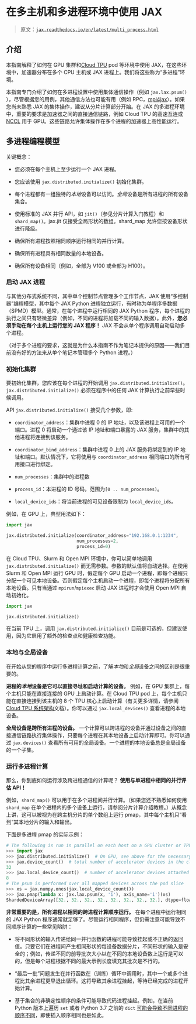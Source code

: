# 在多主机和多进程环境中使用 JAX

> 原文：[`jax.readthedocs.io/en/latest/multi_process.html`](https://jax.readthedocs.io/en/latest/multi_process.html)

## 介绍

本指南解释了如何在 GPU 集群和[Cloud TPU](https://cloud.google.com/tpu) pod 等环境中使用 JAX，在这些环境中，加速器分布在多个 CPU 主机或 JAX 进程上。我们将这些称为“多进程”环境。

本指南专门介绍了如何在多进程设置中使用集体通信操作（例如 `jax.lax.psum()` ），尽管根据您的用例，其他通信方法也可能有用（例如 RPC，[mpi4jax](https://github.com/mpi4jax/mpi4jax)）。如果您尚未熟悉 JAX 的集体操作，建议从分片计算部分开始。在 JAX 的多进程环境中，重要的要求是加速器之间的直接通信链路，例如 Cloud TPU 的高速互连或[NCCL](https://developer.nvidia.com/nccl) 用于 GPU。这些链路允许集体操作在多个进程的加速器上高性能运行。

## 多进程编程模型

关键概念：

+   您必须在每个主机上至少运行一个 JAX 进程。

+   您应该使用 `jax.distributed.initialize()` 初始化集群。

+   每个进程都有一组独特的*本地*设备可以访问。*全局*设备是所有进程的所有设备集合。

+   使用标准的 JAX 并行 API，如 `jit()`（参见分片计算入门教程）和 `shard_map()`。jax.jit 仅接受全局形状的数组。shard_map 允许您按设备形状进行降级。

+   确保所有进程按照相同顺序运行相同的并行计算。

+   确保所有进程具有相同数量的本地设备。

+   确保所有设备相同（例如，全部为 V100 或全部为 H100）。

### 启动 JAX 进程

与其他分布式系统不同，其中单个控制节点管理多个工作节点，JAX 使用“多控制器”编程模型，其中每个 JAX Python 进程独立运行，有时称为单程序多数据（SPMD）模型。通常，在每个进程中运行相同的 JAX Python 程序，每个进程的执行之间只有轻微差异（例如，不同的进程将加载不同的输入数据）。此外，**您必须手动在每个主机上运行您的 JAX 程序！** JAX 不会从单个程序调用自动启动多个进程。

（对于多个进程的要求，这就是为什么本指南不作为笔记本提供的原因——我们目前没有好的方法来从单个笔记本管理多个 Python 进程。）

### 初始化集群

要初始化集群，您应该在每个进程的开始调用 `jax.distributed.initialize()`。`jax.distributed.initialize()` 必须在程序中的任何 JAX 计算执行之前早些时候调用。

API `jax.distributed.initialize()` 接受几个参数，即:

+   `coordinator_address`：集群中进程 0 的 IP 地址，以及该进程上可用的一个端口。进程 0 将启动一个通过该 IP 地址和端口暴露的 JAX 服务，集群中的其他进程将连接到该服务。

+   `coordinator_bind_address`：集群中进程 0 上的 JAX 服务将绑定到的 IP 地址和端口。默认情况下，它将使用与 `coordinator_address` 相同端口的所有可用接口进行绑定。

+   `num_processes`：集群中的进程数

+   `process_id`：本进程的 ID 号码，范围为`[0 .. num_processes)`。

+   `local_device_ids`：将当前进程的可见设备限制为 `local_device_ids`。

例如，在 GPU 上，典型用法如下：

```py
import jax

jax.distributed.initialize(coordinator_address="192.168.0.1:1234",
                           num_processes=2,
                           process_id=0) 
```

在 Cloud TPU、Slurm 和 Open MPI 环境中，你可以简单地调用 `jax.distributed.initialize()` 而无需参数。参数的默认值将自动选择。在使用 Slurm 和 Open MPI 运行 GPU 时，假定每个 GPU 启动一个进程，即每个进程只分配一个可见本地设备。否则假定每个主机启动一个进程，即每个进程将分配所有本地设备。只有当通过 `mpirun`/`mpiexec` 启动 JAX 进程时才会使用 Open MPI 自动初始化。

```py
import jax

jax.distributed.initialize() 
```

在当前 TPU 上，调用 `jax.distributed.initialize()` 目前是可选的，但建议使用，因为它启用了额外的检查点和健康检查功能。

### 本地与全局设备

在开始从您的程序中运行多进程计算之前，了解*本地*和*全局*设备之间的区别是很重要的。

**进程的*本地*设备是它可以直接寻址和启动计算的设备。** 例如，在 GPU 集群上，每个主机只能在直接连接的 GPU 上启动计算。在 Cloud TPU pod 上，每个主机只能在直接连接到该主机的 8 个 TPU 核心上启动计算（有关更多详情，请参阅[Cloud TPU 系统架构](https://cloud.google.com/tpu/docs/system-architecture)文档）。你可以通过 `jax.local_devices()` 查看进程的本地设备。

**全局设备是跨所有进程的设备。** 一个计算可以跨进程的设备并通过设备之间的直接通信链路执行集体操作，只要每个进程在其本地设备上启动计算即可。你可以通过 `jax.devices()` 查看所有可用的全局设备。一个进程的本地设备总是全局设备的一个子集。

### 运行多进程计算

那么，你到底如何运行涉及跨进程通信的计算呢？ **使用与单进程中相同的并行评估 API！**

例如，`shard_map()` 可以用于在多个进程间并行计算。（如果您还不熟悉如何使用 `shard_map` 在单个进程内的多个设备上运行，请参阅分片计算介绍教程。）从概念上讲，这可以被视为在跨主机分片的单个数组上运行 pmap，其中每个主机只“看到”其本地分片的输入和输出。

下面是多进程 pmap 的实际示例：

```py
# The following is run in parallel on each host on a GPU cluster or TPU pod slice.
>>> import jax
>>> jax.distributed.initialize()  # On GPU, see above for the necessary arguments.
>>> jax.device_count()  # total number of accelerator devices in the cluster
32
>>> jax.local_device_count()  # number of accelerator devices attached to this host
8
# The psum is performed over all mapped devices across the pod slice
>>> xs = jax.numpy.ones(jax.local_device_count())
>>> jax.pmap(lambda x: jax.lax.psum(x, 'i'), axis_name='i')(xs)
ShardedDeviceArray([32., 32., 32., 32., 32., 32., 32., 32.], dtype=float32) 
```

**非常重要的是，所有进程以相同的跨进程计算顺序运行。** 在每个进程中运行相同的 JAX Python 程序通常就足够了。尽管运行相同程序，但仍需注意可能导致不同顺序计算的一些常见陷阱：

+   将不同形状的输入传递给同一并行函数的进程可能导致挂起或不正确的返回值。只要它们在进程间产生相同形状的每设备数据分片，不同形状的输入是安全的；例如，传递不同的前导批次大小以在不同的本地设备数上运行是可以的，但是每个进程根据不同的最大示例长度填充其批次是不行的。

+   “最后一批”问题发生在并行函数在（训练）循环中调用时，其中一个或多个进程比其余进程更早退出循环。这将导致其余进程挂起，等待已经完成的进程开始计算。

+   基于集合的非确定性顺序的条件可能导致代码进程挂起。例如，在当前 Python 版本上遍历 `set` 或者 Python 3.7 之前的 `dict` [可能会导致不同进程的顺序不同](https://mail.python.org/pipermail/python-dev/2017-December/151283.html)，即使插入顺序相同也是如此。
